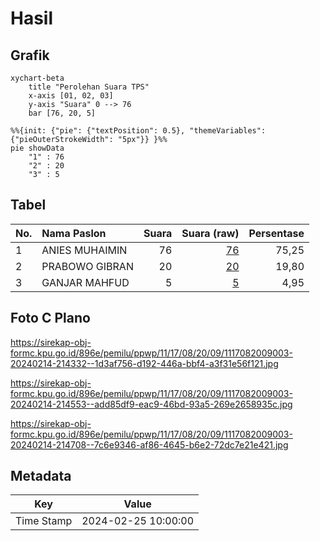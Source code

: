 # Hasil

## Grafik

```mermaid
xychart-beta
    title "Perolehan Suara TPS"
    x-axis [01, 02, 03]
    y-axis "Suara" 0 --> 76
    bar [76, 20, 5]
```

```mermaid
%%{init: {"pie": {"textPosition": 0.5}, "themeVariables": {"pieOuterStrokeWidth": "5px"}} }%%
pie showData
    "1" : 76
    "2" : 20
    "3" : 5
```

## Tabel

| No. | Nama Paslon    | Suara | Suara (raw) | Persentase |
|:--- |:-------------- | -----:| -----------:| ----------:|
| 1   | ANIES MUHAIMIN | 76    | [76][p-1]   | 75,25      |
| 2   | PRABOWO GIBRAN | 20    | [20][p-2]   | 19,80      |
| 3   | GANJAR MAHFUD  | 5     | [5][p-3]    | 4,95       |


[p-1]: https://github.com/gigit-pemilu/pemilu-2024-11-aceh/blob/main/pilpres/hitung-suara/sub/11-aceh/sub/17-bener-meriah/sub/08-bener-kelipah/sub/2009-bener-kelipah-utara/sub/003-tps/sub/paslon-1.txt
[p-2]: https://github.com/gigit-pemilu/pemilu-2024-11-aceh/blob/main/pilpres/hitung-suara/sub/11-aceh/sub/17-bener-meriah/sub/08-bener-kelipah/sub/2009-bener-kelipah-utara/sub/003-tps/sub/paslon-2.txt
[p-3]: https://github.com/gigit-pemilu/pemilu-2024-11-aceh/blob/main/pilpres/hitung-suara/sub/11-aceh/sub/17-bener-meriah/sub/08-bener-kelipah/sub/2009-bener-kelipah-utara/sub/003-tps/sub/paslon-3.txt

## Foto C Plano

https://sirekap-obj-formc.kpu.go.id/896e/pemilu/ppwp/11/17/08/20/09/1117082009003-20240214-214332--1d3af756-d192-446a-bbf4-a3f31e56f121.jpg

https://sirekap-obj-formc.kpu.go.id/896e/pemilu/ppwp/11/17/08/20/09/1117082009003-20240214-214553--add85df9-eac9-46bd-93a5-269e2658935c.jpg

https://sirekap-obj-formc.kpu.go.id/896e/pemilu/ppwp/11/17/08/20/09/1117082009003-20240214-214708--7c6e9346-af86-4645-b6e2-72dc7e21e421.jpg


## Metadata

| Key        | Value               |
| ---------- | ------------------- |
| Time Stamp | 2024-02-25 10:00:00 |



